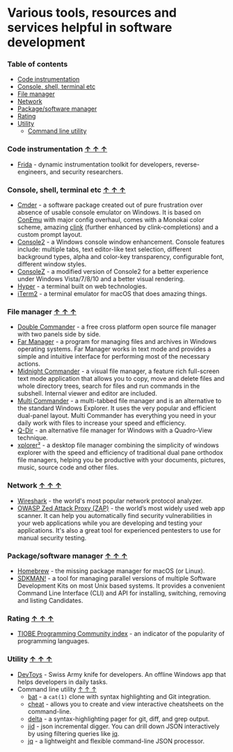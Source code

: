 # Various tools, resources and services helpful in software development

### Table of contents <a name="toc"></a>
* [Code instrumentation](#code-instrument)
* [Console, shell, terminal etc](#console)
* [File manager](#file-manager)
* [Network](#net)
* [Package/software manager](#package-manager)
* [Rating](#rating)
* [Utility](#util)
    - [Command line utility](#cl-util)

### Code instrumentation <a name="code-instrument"></a> [&#x2191;&nbsp;&#x2191;&nbsp;&#x2191;](#toc)

* [Frida](https://frida.re/) - dynamic instrumentation toolkit for developers, reverse-engineers, and security researchers.

### Console, shell, terminal etc <a name="console"></a> [&#x2191;&nbsp;&#x2191;&nbsp;&#x2191;](#toc)
* [Cmder](https://cmder.net/) - a software package created out of pure frustration over absence of usable console emulator on Windows. It is based on [ConEmu](https://conemu.github.io/) with major config overhaul, comes with a Monokai color scheme, amazing [clink](https://github.com/mridgers/clink) (further enhanced by clink-completions) and a custom prompt layout.
* [Console2](https://sourceforge.net/projects/console/) - a Windows console window enhancement. Console features include: multiple tabs, text editor-like text selection, different background types, alpha and color-key transparency, configurable font, different window styles.
* [ConsoleZ](https://github.com/cbucher/console) - a modified version of Console2 for a better experience under Windows Vista/7/8/10 and a better visual rendering.
* [Hyper](https://hyper.is/) - a terminal built on web technologies.
* [iTerm2](https://www.iterm2.com/) - a terminal emulator for macOS that does amazing things.

### File manager <a name="file-manager"></a> [&#x2191;&nbsp;&#x2191;&nbsp;&#x2191;](#toc)
* [Double Commander](https://doublecmd.sourceforge.io/) - a free cross platform open source file manager with two panels side by side.
* [Far Manager](https://www.farmanager.com/) - a program for managing files and archives in Windows operating systems. Far Manager works in text mode and provides a simple and intuitive interface for performing most of the necessary actions.
* [Midnight Commander](https://midnight-commander.org/) - a visual file manager, a feature rich full-screen text mode application that allows you to copy, move and delete files and whole directory trees, search for files and run commands in the subshell. Internal viewer and editor are included.
* [Multi Commander](http://multicommander.com/) - a multi-tabbed file manager and is an alternative to the standard Windows Explorer. It uses the very popular and efficient dual-panel layout. Multi Commander has everything you need in your daily work with files to increase your speed and efficiency.
* [Q-Dir](https://www.softwareok.com/?seite=Freeware/Q-Dir) - an alternative file manager for Windows with a Quadro-View technique.
* [xplorer²](https://www.zabkat.com/) - a desktop file manager combining the simplicity of windows explorer with the speed and efficiency of traditional dual pane orthodox file managers, helping you be productive with your documents, pictures, music, source code and other files.

### Network <a name="net"></a> [&#x2191;&nbsp;&#x2191;&nbsp;&#x2191;](#toc)
* [Wireshark](https://www.wireshark.org/) - the world's most popular network protocol analyzer.
* [OWASP Zed Attack Proxy (ZAP)](https://www.zaproxy.org/) - the world’s most widely used web app scanner. It can help you automatically find security vulnerabilities in your web applications while you are developing and testing your applications. It's also a great tool for experienced pentesters to use for manual security testing.

### Package/software manager <a name="package-manager"></a> [&#x2191;&nbsp;&#x2191;&nbsp;&#x2191;](#toc)
* [Homebrew](https://brew.sh/) - the missing package manager for macOS (or Linux).
* [SDKMAN!](https://sdkman.io/) - a tool for managing parallel versions of multiple Software Development Kits on most Unix based systems. It provides a convenient Command Line Interface (CLI) and API for installing, switching, removing and listing Candidates.

### Rating <a name="rating"></a> [&#x2191;&nbsp;&#x2191;&nbsp;&#x2191;](#toc)
* [TIOBE Programming Community index](https://www.tiobe.com/tiobe-index/) - an indicator of the popularity of programming languages.

### Utility <a name="util"></a> [&#x2191;&nbsp;&#x2191;&nbsp;&#x2191;](#toc)
* [DevToys](https://devtoys.app/) - Swiss Army knife for developers. An offline Windows app that helps developers in daily tasks.
* Command line utility <a name="cl-util"></a> [&#x2191;&nbsp;&#x2191;&nbsp;&#x2191;](#toc)
    - [bat](https://github.com/sharkdp/bat) - a `cat(1)` clone with syntax highlighting and Git integration.
    - [cheat](https://github.com/cheat/cheat) - allows you to create and view interactive cheatsheets on the command-line.
    - [delta](https://github.com/dandavison/delta) - a syntax-highlighting pager for git, diff, and grep output.
    - [jid](https://github.com/simeji/jid) - json incremental digger. You can drill down JSON interactively by using filtering queries like [jq](https://stedolan.github.io/jq/).
    - [jq](https://stedolan.github.io/jq/) - a lightweight and flexible command-line JSON processor.
